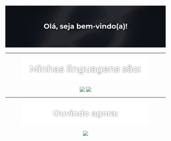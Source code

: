 <p align="center">
    <img src="https://raw.githubusercontent.com/Is4cz/Is4cz/main/gif1.gif">
</p>

---

<p align="center">
    <img src="https://github.com/Is4cz/Is4cz/blob/main/img.png?raw=true" width="400">
</p>

<p align="center">
    <img src="https://media2.dev.to/dynamic/image/width=1000,height=500,fit=cover,gravity=auto,format=auto/https%3A%2F%2Fdev-to-uploads.s3.amazonaws.com%2Fi%2Fpvz8vrkanfr4jr1q7nek.png" width="200">
    <img src="https://upload.wikimedia.org/wikipedia/commons/thumb/c/cf/Lua-Logo.svg/1200px-Lua-Logo.svg.png" width="100">
</p>

---

<p align="center">
    <img src="https://github.com/Is4cz/Is4cz/blob/main/ouvindo.png?raw=true" width="400">
</p>

<p align="center">
    <a href="https://github.com/kittinan/spotify-github-profile">
        <img src="https://spotify-github-profile.kittinanx.com/api/view?uid=12161514114&cover_image=true&theme=compact&show_offline=false&background_color=121212&interchange=false">
    </a>
</p>
